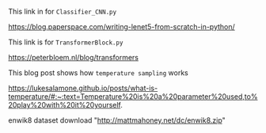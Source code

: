 This link in for `Classifier_CNN.py`

https://blog.paperspace.com/writing-lenet5-from-scratch-in-python/

This link is for `TransformerBlock.py`

https://peterbloem.nl/blog/transformers

This blog post shows how `temperature sampling` works

https://lukesalamone.github.io/posts/what-is-temperature/#:~:text=Temperature%20is%20a%20parameter%20used,to%20play%20with%20it%20yourself.

enwik8 dataset download
"http://mattmahoney.net/dc/enwik8.zip"